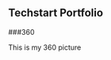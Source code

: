 ## Techstart Portfolio
###360

This is my 360 picture
<script src="//360.vizor.io/scripts/embed.js" data-vizorurl="https://360.vizor.io/embed/v/qo1zo" ></script>
